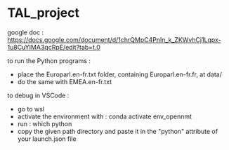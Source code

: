 # TAL_project


google doc : https://docs.google.com/document/d/1chrQMpC4Pnln_k_ZKWvhCj1Lqpx-1u8CuYIMA3qcRpE/edit?tab=t.0

to run the Python programs :
- place the Europarl.en-fr.txt folder, containing Europarl.en-fr.fr, at data/
- do the same with EMEA.en-fr.txt

to debug in VSCode :
- go to wsl
- activate the environment with : conda activate env_opennmt
- run : which python
- copy the given path directory and paste it in the "python" attribute of your launch.json file
